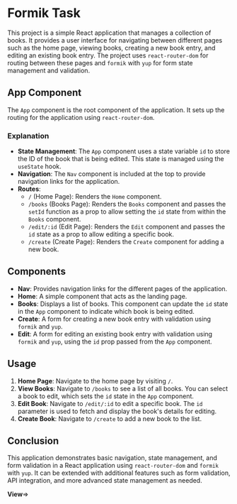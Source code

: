 # Formik Task

This project is a simple React application that manages a collection of books. It provides a user interface for navigating between different pages such as the home page, viewing books, creating a new book entry, and editing an existing book entry. The project uses `react-router-dom` for routing between these pages and `formik` with `yup` for form state management and validation.

## App Component

The `App` component is the root component of the application. It sets up the routing for the application using `react-router-dom`.

### Explanation

- **State Management**: The `App` component uses a state variable `id` to store the ID of the book that is being edited. This state is managed using the `useState` hook.
- **Navigation**: The `Nav` component is included at the top to provide navigation links for the application.
- **Routes**:
  - `/` (Home Page): Renders the `Home` component.
  - `/books` (Books Page): Renders the `Books` component and passes the `setId` function as a prop to allow setting the `id` state from within the `Books` component.
  - `/edit/:id` (Edit Page): Renders the `Edit` component and passes the `id` state as a prop to allow editing a specific book.
  - `/create` (Create Page): Renders the `Create` component for adding a new book.

## Components

- **Nav**: Provides navigation links for the different pages of the application.
- **Home**: A simple component that acts as the landing page.
- **Books**: Displays a list of books. This component can update the `id` state in the `App` component to indicate which book is being edited.
- **Create**: A form for creating a new book entry with validation using `formik` and `yup`.
- **Edit**: A form for editing an existing book entry with validation using `formik` and `yup`, using the `id` prop passed from the `App` component.

## Usage

1. **Home Page**: Navigate to the home page by visiting `/`.
2. **View Books**: Navigate to `/books` to see a list of all books. You can select a book to edit, which sets the `id` state in the `App` component.
3. **Edit Book**: Navigate to `/edit/:id` to edit a specific book. The `id` parameter is used to fetch and display the book's details for editing.
4. **Create Book**: Navigate to `/create` to add a new book to the list.

## Conclusion

This application demonstrates basic navigation, state management, and form validation in a React application using `react-router-dom` and `formik` with `yup`. It can be extended with additional features such as form validation, API integration, and more advanced state management as needed.

**View**=>
